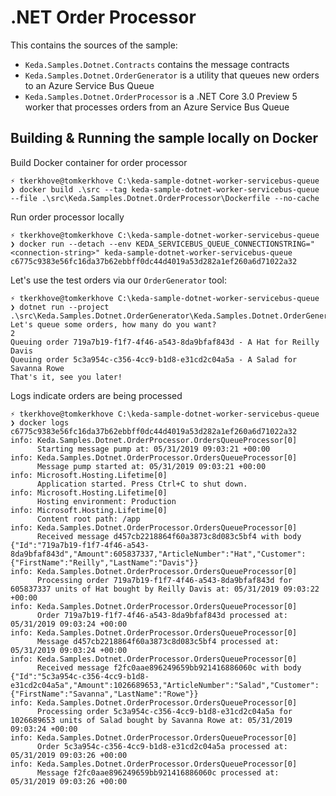 # .NET Order Processor
This contains the sources of the sample:
- `Keda.Samples.Dotnet.Contracts` contains the message contracts
- `Keda.Samples.Dotnet.OrderGenerator` is a utility that queues new orders to an Azure Service Bus Queue
- `Keda.Samples.Dotnet.OrderProcessor` is a .NET Core 3.0 Preview 5 worker that processes orders from an Azure Service Bus Queue

## Building & Running the sample locally on Docker

Build Docker container for order processor

```shell
⚡ tkerkhove@tomkerkhove C:\keda-sample-dotnet-worker-servicebus-queue
❯ docker build .\src --tag keda-sample-dotnet-worker-servicebus-queue --file .\src\Keda.Samples.Dotnet.OrderProcessor\Dockerfile --no-cache
```

Run order processor locally
```shell
⚡ tkerkhove@tomkerkhove C:\keda-sample-dotnet-worker-servicebus-queue
❯ docker run --detach --env KEDA_SERVICEBUS_QUEUE_CONNECTIONSTRING="<connection-string>" keda-sample-dotnet-worker-servicebus-queue
c6775c9383e56fc16da37b62ebbff0dc44d4019a53d282a1ef260a6d71022a32
```

Let's use the test orders via our `OrderGenerator` tool:
```shell
⚡ tkerkhove@tomkerkhove C:\keda-sample-dotnet-worker-servicebus-queue
❯ dotnet run --project .\src\Keda.Samples.Dotnet.OrderGenerator\Keda.Samples.Dotnet.OrderGenerator.csproj
Let's queue some orders, how many do you want?
2
Queuing order 719a7b19-f1f7-4f46-a543-8da9bfaf843d - A Hat for Reilly Davis
Queuing order 5c3a954c-c356-4cc9-b1d8-e31cd2c04a5a - A Salad for Savanna Rowe
That's it, see you later!
```

Logs indicate orders are being processed
```shell
⚡ tkerkhove@tomkerkhove C:\keda-sample-dotnet-worker-servicebus-queue
❯ docker logs c6775c9383e56fc16da37b62ebbff0dc44d4019a53d282a1ef260a6d71022a32
info: Keda.Samples.Dotnet.OrderProcessor.OrdersQueueProcessor[0]
      Starting message pump at: 05/31/2019 09:03:21 +00:00
info: Keda.Samples.Dotnet.OrderProcessor.OrdersQueueProcessor[0]
      Message pump started at: 05/31/2019 09:03:21 +00:00
info: Microsoft.Hosting.Lifetime[0]
      Application started. Press Ctrl+C to shut down.
info: Microsoft.Hosting.Lifetime[0]
      Hosting environment: Production
info: Microsoft.Hosting.Lifetime[0]
      Content root path: /app
info: Keda.Samples.Dotnet.OrderProcessor.OrdersQueueProcessor[0]
      Received message d457cb2218864f60a3873c8d083c5bf4 with body {"Id":"719a7b19-f1f7-4f46-a543-8da9bfaf843d","Amount":605837337,"ArticleNumber":"Hat","Customer":{"FirstName":"Reilly","LastName":"Davis"}}
info: Keda.Samples.Dotnet.OrderProcessor.OrdersQueueProcessor[0]
      Processing order 719a7b19-f1f7-4f46-a543-8da9bfaf843d for 605837337 units of Hat bought by Reilly Davis at: 05/31/2019 09:03:22 +00:00
info: Keda.Samples.Dotnet.OrderProcessor.OrdersQueueProcessor[0]
      Order 719a7b19-f1f7-4f46-a543-8da9bfaf843d processed at: 05/31/2019 09:03:24 +00:00
info: Keda.Samples.Dotnet.OrderProcessor.OrdersQueueProcessor[0]
      Message d457cb2218864f60a3873c8d083c5bf4 processed at: 05/31/2019 09:03:24 +00:00
info: Keda.Samples.Dotnet.OrderProcessor.OrdersQueueProcessor[0]
      Received message f2fc0aae896249659bb921416886060c with body {"Id":"5c3a954c-c356-4cc9-b1d8-e31cd2c04a5a","Amount":1026689653,"ArticleNumber":"Salad","Customer":{"FirstName":"Savanna","LastName":"Rowe"}}
info: Keda.Samples.Dotnet.OrderProcessor.OrdersQueueProcessor[0]
      Processing order 5c3a954c-c356-4cc9-b1d8-e31cd2c04a5a for 1026689653 units of Salad bought by Savanna Rowe at: 05/31/2019 09:03:24 +00:00
info: Keda.Samples.Dotnet.OrderProcessor.OrdersQueueProcessor[0]
      Order 5c3a954c-c356-4cc9-b1d8-e31cd2c04a5a processed at: 05/31/2019 09:03:26 +00:00
info: Keda.Samples.Dotnet.OrderProcessor.OrdersQueueProcessor[0]
      Message f2fc0aae896249659bb921416886060c processed at: 05/31/2019 09:03:26 +00:00
```  